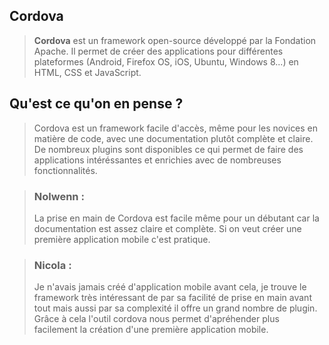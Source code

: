 ## Cordova 
> **Cordova** est un framework open-source développé par la Fondation Apache. Il permet de créer des applications pour différentes plateformes (Android, Firefox OS, iOS, Ubuntu, Windows 8...) en HTML, CSS et JavaScript.

## Qu'est ce qu'on en pense ? 

> Cordova est un framework facile d'accès, même pour les novices en matière de code, avec une documentation plutôt complète et claire. De nombreux plugins sont disponibles ce qui permet de faire des applications intéréssantes et enrichies avec de nombreuses fonctionnalités. 

>### Nolwenn : 
>La prise en main de Cordova est facile même pour un débutant car la documentation est assez claire et complète. 
Si on veut créer une première application mobile c'est pratique.


>### Nicola : 
>Je n'avais jamais créé d'application mobile avant cela, je trouve le framework très intéressant de par sa facilité de prise en main avant tout mais aussi par sa complexité il offre un grand nombre de plugin. Grâce à cela l'outil cordova nous permet d'apréhender plus facilement la création d'une première application mobile.

